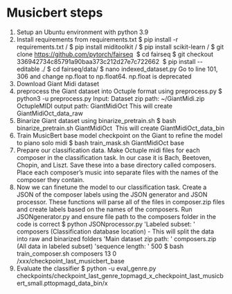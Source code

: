 # Musicbert steps
1. Setup an Ubuntu environment with python 3.9
2. Install requirements from requirements.txt $ pip install -r requirements.txt /
   $ pip install miditoolkit /
   $ pip install scikit-learn /
   $ git clone https://github.com/pytorch/fairseq
    $ cd fairseq
   $ git checkout 336942734c85791a90baa373c212d27e7c722662
    $ pip install --editable ./
   $ cd fairseq/data/
   $ nano indexed_dataset.py 
     Go to line 101, 306 and change np.float to np.float64. np.float is deprecated
4. Download Giant Midi dataset
5. preprocess the Giant dataset into Octuple format using preprocess.py
   $ python3 -u preprocess.py
   Input: Dataset zip path: ~/GiantMidi.zip
   OctupleMIDI output path: GiantMidiOct
    This will create GiantMidiOct_data_raw
7. Binarize Giant dataset using binarize_pretrain.sh
   $ bash binarize_pretrain.sh GiantMidiOct      This will create GiantMidiOct_data_bin
9. Train MusicBert base model checkpoint on the Giant to refine the model to piano solo midi
    $ bash train_mask.sh GiantMidiOct base
11. Prepare our classification data. Make Octuple midi files for each composer in the classification task. In our case it is Bach, Beetoven, Chopin, and Liszt. Save these into a base directory called composers. Place each composer’s music into separate files with the names of the composer they contain.
12. Now we can finetune the model to our classification task. Create a JSON of the composer labels using the JSON generator and JSON processor. These functions will parse all of the files in composer.zip files and create labels based on the names of the composers. Run JSONgenerator.py and ensure file path to the composers folder in the code is correct
    $ python JSONprocessor.py
    'Labeled subset: ' composers (Classification database location)
         - This will split the data into raw and binarized folders
    'Main dataset zip path: ' composers.zip (All data in labeled subset)
    'sequence length: ' 500
    $ bash train_composer.sh composers 13 0 /xxx/checkpoint_last_musicbert_base
14. Evaluate the classifier
    $ python -u eval_genre.py checkpoints/checkpoint_last_genre_topmagd_x_checkpoint_last_musicbert_small.pttopmagd_data_bin/x
